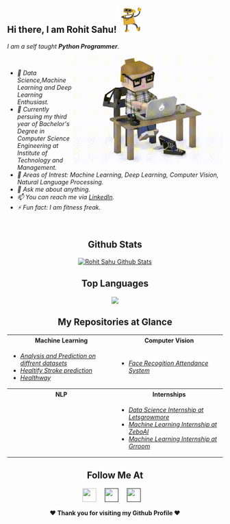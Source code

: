 ## Hi there, I am Rohit Sahu!<img height="60" width="60" src="./assets/hi.gif" />
<i>I am a self taught <b>Python Programmer</b>.</i>
<i>
  
<img align="right" height="250" width="350" src="./assets/typing_man.gif" />
<br>
<ul>
        <li>🔭 Data Science,Machine Learning and Deep Learning Enthusiast.</li>
        <li>💼 Currently persuing my third year of Bachelor's Degree in Computer Science Engineering at Institute of Technology and Management.</li>
        <li>🤔 Areas of Intrest: Machine Learning, Deep Learning, Computer Vision, Natural Language Processing.</li>
        <li>💬 Ask me about anything.</li>
        <li>📫 You can reach me via <a target="_blank" href="https://www.linkedin.com/in/rohit-sahu-797657206/">LinkedIn</a>.</li>
        <li>⚡ Fun fact: I am fitness freak.</li>
      </ul>
</i>
<br/>

<div align="center">

## Github Stats
<a href="https://github.com/rohitsahu70">
  <img align="center" alt="Rohit Sahu Github Stats" src="https://github-readme-stats.vercel.app/api?username=rohitsahu70&show_icons=true&theme=tokyonight">
</a>
</div>

<div align="center">

## Top Languages
<a href="https://github.com/rohitsahu70">
  <img align="center" src="https://github-readme-stats.vercel.app/api/top-langs/?username=rohitsahu70&theme=tokyonight&layout=compact">
</a>
 </div>


<div align="center">
  
## My Repositories at Glance
<table>
  <tr>
    <th>Machine Learning</th>
    <th>Computer Vision</th>
  </tr>
  <tr>
    <td> 
      <ul>
        <li><a target="_blank" href = "https://github.com/rohitsahu70/Analysis-and-Prediction-on-diffrent-datasets.git"><i>Analysis and Prediction on diffrent datasets</i></a></li>
        <li><a target="_blank" href = "https://github.com/rohitsahu70/healthify-stroke-prediction.git"><i>Healtify Stroke prediction</i></a></li> 
        <li><a target="_blank" href = "https://github.com/rohitsahu70/HealthBay-Daignosis-Application.git"><i>Healthway</i></a></li>
<!--         <li><a target="_blank" href="https://github.com/venugopalkadamba/Diabetes_Predictor-AND-Web_App"><i></i></a></li> -->
      </ul> 
    </td>
    <td>
      <ul>
        <li><a target="_blank" href="https://github.com/rohitsahu70/Face-Recognition-Attendance-System.git"><i>Face Recogition Attendance System</i></a></li>
<!--         <li><a target="_blank" href="https://github.com/venugopalkadamba/Face_Emotion_Recognition"><i>Face Emotion Recogniton</i></a></li> -->
<!--         <li><a target="_blank" href="https://github.com/venugopalkadamba/Technocolabs-Data-Science-Internship"><i>American Sign Language Detection</i></a></li> -->
<!--         <li><a target="_blank" href="https://github.com/venugopalkadamba/Social_Media_WebApp_with_FaceVerification_Login"><i>Social Media WebApp with Face Verification Login</i></a></li> -->
<!--         <li><a target="_blank" href="https://github.com/venugopalkadamba/Face_Mask_Detector"><i>Face Mask Detector</i></a></li> -->
      </ul>
    </td>
  </tr>
  <tr>
    <th>NLP</th>
    <th>Internships</th>
  </tr>
  <tr>
    <td>
      <ul>
<!--         <li><a target="_blank" href="https://github.com/venugopalkadamba/Movie-Recommendation-System-ML-React-Flask"><i>Movie Recommendation System</i></a></li>
        <li><a target="_blank" href="https://github.com/venugopalkadamba/Text_Summarizer_NLP_Project"><i>Text Summarizer using Text Rank Algorithm</i></a> </li>
        <li><a target="_blank" href="https://github.com/venugopalkadamba/SMS-Spam-Detector-WebApp"><i>SMS Spam Detection</i></a></li> -->
<!--         <li><a target="_blank" href="https://github.com/venugopalkadamba/Fake_News_Detector"><i>Fake News Detector</i></a></li> -->
      </ul>
    </td>
    <td>
      <ul>
        <li><a target="_blank" href="https://github.com/rohitsahu70/Data-Science-intern-at-LetsGrowMore.git"><i>Data Science Internship at Letsgrowmore</i></a> </li>
        <li><a target="_blank" href="https://github.com/rohitsahu70/Machine-Learning-intern-at-Zebo-AI.git"><i>Machine Learning Internship at ZeboAI</i></a></li>
        <li><a target="_blank" href="https://github.com/rohitsahu70/Machine-Learning-intern-at-Grroom.git"><i>Machine Learning Internship at Grroom</i></a></li>
      </ul>
    </td>
  <tr>
</table>
</div>




<div align="center">

## Follow Me At
<a href="https://www.linkedin.com/in/rohit-sahu-797657206/"><img height="32" width="32" src="https://cdn-icons-png.flaticon.com/512/174/174857.png" /></a>&nbsp;&nbsp;&nbsp;&nbsp;
<a href=""><img height="32" width="32" src="https://upload.wikimedia.org/wikipedia/commons/thumb/e/e7/Instagram_logo_2016.svg/768px-Instagram_logo_2016.svg.png" /></a>&nbsp;&nbsp;&nbsp;&nbsp;
<a href=""><img height="32" width="32" src="https://1000logos.net/wp-content/uploads/2017/06/Twitter-Logo.png" /></a>&nbsp;&nbsp;&nbsp;&nbsp;

</div>

<div align="center">
  
<b>❤️ Thank you for visiting my Github Profile ❤️</b>
</div>
